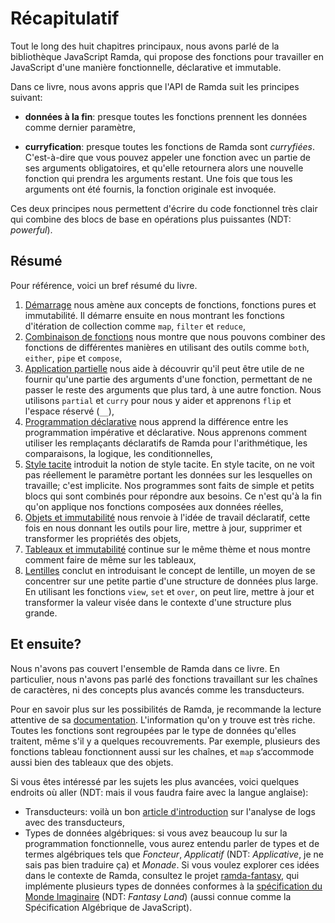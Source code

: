 # Récapitulatif

Tout le long des huit chapitres principaux, nous avons parlé de la bibliothèque JavaScript Ramda, qui propose des fonctions pour travailler en JavaScript d'une manière fonctionnelle, déclarative et immutable.

Dans ce livre, nous avons appris que l'API de Ramda suit les principes suivant:

- **données à la fin**: presque toutes les fonctions prennent les données comme dernier paramètre,

- **curryfication**: presque toutes les fonctions de Ramda sont _curryfiées_. C'est-à-dire que vous pouvez appeler une fonction avec un partie de ses arguments obligatoires, et qu'elle retournera alors une nouvelle fonction qui prendra les arguments restant. Une fois que tous les arguments ont été fournis, la fonction originale est invoquée.

Ces deux principes nous permettent d'écrire du code fonctionnel très clair qui combine des blocs de base en opérations plus puissantes (NDT: _powerful_).

## Résumé

Pour référence, voici un bref résumé du livre.

1. [Démarrage](commencement.md) nous amène aux concepts de fonctions, fonctions pures et immutabilité. Il démarre ensuite en nous montrant les fonctions d'itération de collection comme `map`, `filter` et `reduce`,
2. [Combinaison de fonctions](combinaison-de-fonctions.md) nous montre que nous pouvons combiner des fonctions de différentes manières en utilisant des outils comme `both`, `either`, `pipe` et `compose`,
3. [Application partielle](application-partielle.md) nous aide à découvrir qu'il peut être utile de ne fournir qu'une partie des arguments d'une fonction, permettant de ne passer le reste des arguments que plus tard, à une autre fonction. Nous utilisons `partial` et `curry` pour nous y aider et apprenons `flip` et l'espace réservé (`__`),
4. [Programmation déclarative](programmation-declarative.md) nous apprend la différence entre les programmation impérative et déclarative. Nous apprenons comment utiliser les remplaçants déclaratifs de Ramda pour l'arithmétique, les comparaisons, la logique, les conditionnelles,
5. [Style tacite](style-sans-point.md) introduit la notion de style tacite. En style tacite, on ne voit pas réellement le paramètre portant les données sur les lesquelles on travaille; c'est implicite. Nos programmes sont faits de simple et petits blocs qui sont combinés pour répondre aux besoins. Ce n'est qu'à la fin qu'on applique nos fonctions composées aux données réelles,
6. [Objets et immutabilité](objets-et-immutabilite.md) nous renvoie à l'idée de travail déclaratif, cette fois en nous donnant les outils pour lire, mettre à jour, supprimer et transformer les propriétés des objets,
7. [Tableaux et immutabilité](tableaux-et-immutabilite.md) continue sur le même thème et nous montre comment faire de même sur les tableaux,
8. [Lentilles](lentilles.md) conclut en introduisant le concept de lentille, un moyen de se concentrer sur une petite partie d'une structure de données plus large. En utilisant les fonctions `view`, `set` et `over`, on peut lire, mettre à jour et transformer la valeur visée dans le contexte d'une structure plus grande.

## Et ensuite?

Nous n'avons pas couvert l'ensemble de Ramda dans ce livre. En particulier, nous n'avons pas parlé des fonctions travaillant sur les chaînes de caractères, ni des concepts plus avancés comme les transducteurs.

Pour en savoir plus sur les possibilités de Ramda, je recommande la lecture attentive de sa [documentation](http://ramdajs.com/docs/). L'information qu'on y trouve est très riche. Toutes les fonctions sont regroupées par le type de données qu'elles traitent, même s'il y a quelques recouvrements. Par exemple, plusieurs des fonctions tableau fonctionnent aussi sur les chaînes, et `map` s’accommode aussi bien des tableaux que des objets.

Si vous êtes intéressé par les sujets les plus avancées, voici quelques endroits où aller (NDT: mais il vous faudra faire avec la langue anglaise):

- Transducteurs: voilà un bon [article d'introduction](http://simplectic.com/blog/2015/ramda-transducers-logs/) sur l'analyse de logs avec des transducteurs,
- Types de données algébriques: si vous avez beaucoup lu sur la programmation fonctionnelle, vous aurez entendu parler de types et de termes algébriques tels que _Foncteur_, _Applicatif_ (NDT: _Applicative_, je ne sais pas bien traduire ça) et _Monade_.  Si vous voulez explorer ces idées dans le contexte de Ramda, consultez le projet [ramda-fantasy](https://github.com/ramda/ramda-fantasy), qui implémente plusieurs types de données conformes à la [spécification du Monde Imaginaire](https://github.com/fantasyland/fantasy-land) (NDT: _Fantasy Land_) (aussi connue comme la Spécification Algébrique de JavaScript).
